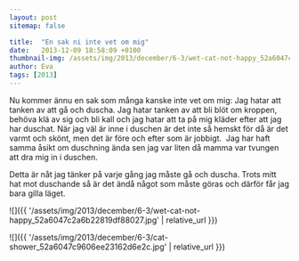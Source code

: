 ```yaml
---
layout: post
sitemap: false

title:  "En sak ni inte vet om mig"
date:   2013-12-09 18:58:09 +0100
thumbnail-img: /assets/img/2013/december/6-3/wet-cat-not-happy_52a6047c2a6b22819df88027.jpg
author: Eva
tags: [2013]
---
```


Nu kommer ännu en sak som många kanske inte vet om mig: Jag hatar att tanken av att gå och duscha. Jag hatar tanken av att bli blöt om kroppen, behöva klä av sig och bli kall och jag hatar att ta på mig kläder efter att jag har duschat. När jag väl är inne i duschen är det inte så hemskt för då är det varmt och skönt, men det är före och efter som är jobbigt.  Jag har haft samma åsikt om duschning ända sen jag var liten då mamma var tvungen att dra mig in i duschen. 

Detta är nåt jag tänker på varje gång jag måste gå och duscha. Trots mitt hat mot duschande så är det ändå något som måste göras och därför får jag bara gilla läget.

![]({{ '/assets/img/2013/december/6-3/wet-cat-not-happy_52a6047c2a6b22819df88027.jpg'  | relative_url }})

![]({{ '/assets/img/2013/december/6-3/cat-shower_52a6047c9606ee23162d6e2c.jpg'  | relative_url }})

